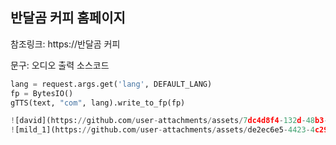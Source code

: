 ## 반달곰 커피 홈페이지

참조링크: https://반달곰 커피

문구: 오디오 출력 소스코드

```python
lang = request.args.get('lang', DEFAULT_LANG)
fp = BytesIO()
gTTS(text, "com", lang).write_to_fp(fp)

![david](https://github.com/user-attachments/assets/7dc4d8f4-132d-48b3-b258-ef7cf50544b5)
![mild_1](https://github.com/user-attachments/assets/de2ec6e5-4423-4c29-884b-87af8e90bef2)
